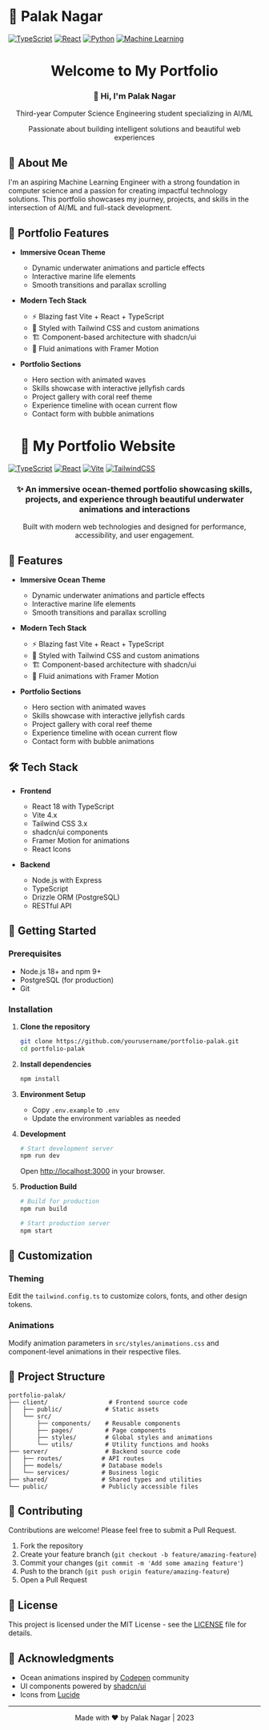 # 🌊 Palak Nagar

[![TypeScript](https://img.shields.io/badge/typescript-%23007ACC.svg?style=for-the-badge&logo=typescript&logoColor=white)](https://www.typescriptlang.org/)
[![React](https://img.shields.io/badge/react-%2320232a.svg?style=for-the-badge&logo=react&logoColor=%2361DAFB)](https://reactjs.org/)
[![Python](https://img.shields.io/badge/python-3670A0?style=for-the-badge&logo=python&logoColor=ffdd54)](https://www.python.org/)
[![Machine Learning](https://img.shields.io/badge/Machine%20Learning-FF6F00?style=for-the-badge&logo=scikit-learn&logoColor=white)](https://scikit-learn.org/)

<div align="center">
  <h1>Welcome to My Portfolio</h1>
  <h3>👋 Hi, I'm Palak Nagar</h3>
  <p>Third-year Computer Science Engineering student specializing in AI/ML</p>
  <p>Passionate about building intelligent solutions and beautiful web experiences</p>
</div>

## 🌟 About Me

I'm an aspiring Machine Learning Engineer with a strong foundation in computer science and a passion for creating impactful technology solutions. This portfolio showcases my journey, projects, and skills in the intersection of AI/ML and full-stack development.

## 🚀 Portfolio Features

- **Immersive Ocean Theme**
  - Dynamic underwater animations and particle effects
  - Interactive marine life elements
  - Smooth transitions and parallax scrolling

- **Modern Tech Stack**
  - ⚡ Blazing fast Vite + React + TypeScript
  - 🎨 Styled with Tailwind CSS and custom animations
  - 🏗️ Component-based architecture with shadcn/ui
  - 🌊 Fluid animations with Framer Motion

- **Portfolio Sections**
  - Hero section with animated waves
  - Skills showcase with interactive jellyfish cards
  - Project gallery with coral reef theme
  - Experience timeline with ocean current flow
  - Contact form with bubble animations

  # 🌊 My Portfolio Website

[![TypeScript](https://img.shields.io/badge/typescript-%23007ACC.svg?style=for-the-badge&logo=typescript&logoColor=white)](https://www.typescriptlang.org/)
[![React](https://img.shields.io/badge/react-%2320232a.svg?style=for-the-badge&logo=react&logoColor=%2361DAFB)](https://reactjs.org/)
[![Vite](https://img.shields.io/badge/vite-%23646CFF.svg?style=for-the-badge&logo=vite&logoColor=white)](https://vitejs.dev/)
[![TailwindCSS](https://img.shields.io/badge/tailwindcss-%2338B2AC.svg?style=for-the-badge&logo=tailwind-css&logoColor=white)](https://tailwindcss.com/)

<div align="center">
  <h3>✨ An immersive ocean-themed portfolio showcasing skills, projects, and experience through beautiful underwater animations and interactions</h3>
  <p>Built with modern web technologies and designed for performance, accessibility, and user engagement.</p>
</div>

## 🚀 Features

- **Immersive Ocean Theme**
  - Dynamic underwater animations and particle effects
  - Interactive marine life elements
  - Smooth transitions and parallax scrolling

- **Modern Tech Stack**
  - ⚡ Blazing fast Vite + React + TypeScript
  - 🎨 Styled with Tailwind CSS and custom animations
  - 🏗️ Component-based architecture with shadcn/ui
  - 🌊 Fluid animations with Framer Motion

- **Portfolio Sections**
  - Hero section with animated waves
  - Skills showcase with interactive jellyfish cards
  - Project gallery with coral reef theme
  - Experience timeline with ocean current flow
  - Contact form with bubble animations

## 🛠️ Tech Stack

- **Frontend**
  - React 18 with TypeScript
  - Vite 4.x
  - Tailwind CSS 3.x
  - shadcn/ui components
  - Framer Motion for animations
  - React Icons

- **Backend**
  - Node.js with Express
  - TypeScript
  - Drizzle ORM (PostgreSQL)
  - RESTful API

## 🚀 Getting Started

### Prerequisites

- Node.js 18+ and npm 9+
- PostgreSQL (for production)
- Git

### Installation

1. **Clone the repository**
   ```bash
   git clone https://github.com/yourusername/portfolio-palak.git
   cd portfolio-palak
   ```

2. **Install dependencies**
   ```bash
   npm install
   ```

3. **Environment Setup**
   - Copy `.env.example` to `.env`
   - Update the environment variables as needed

4. **Development**
   ```bash
   # Start development server
   npm run dev
   ```
   Open [http://localhost:3000](http://localhost:3000) in your browser.

5. **Production Build**
   ```bash
   # Build for production
   npm run build
   
   # Start production server
   npm start
   ```

## 🎨 Customization

### Theming
Edit the `tailwind.config.ts` to customize colors, fonts, and other design tokens.

### Animations
Modify animation parameters in `src/styles/animations.css` and component-level animations in their respective files.

## 📂 Project Structure

```
portfolio-palak/
├── client/                 # Frontend source code
│   ├── public/            # Static assets
│   └── src/
│       ├── components/    # Reusable components
│       ├── pages/         # Page components
│       ├── styles/        # Global styles and animations
│       └── utils/         # Utility functions and hooks
├── server/                # Backend source code
│   ├── routes/           # API routes
│   ├── models/           # Database models
│   └── services/         # Business logic
├── shared/               # Shared types and utilities
└── public/               # Publicly accessible files
```

## 🌟 Contributing

Contributions are welcome! Please feel free to submit a Pull Request.

1. Fork the repository
2. Create your feature branch (`git checkout -b feature/amazing-feature`)
3. Commit your changes (`git commit -m 'Add some amazing feature'`)
4. Push to the branch (`git push origin feature/amazing-feature`)
5. Open a Pull Request

## 📄 License

This project is licensed under the MIT License - see the [LICENSE](LICENSE) file for details.

## 🙏 Acknowledgments

- Ocean animations inspired by [Codepen](https://codepen.io/) community
- UI components powered by [shadcn/ui](https://ui.shadcn.com/)
- Icons from [Lucide](https://lucide.dev/)

---

<div align="center">
  Made with ❤️ by Palak Nagar | 2023
</div>
